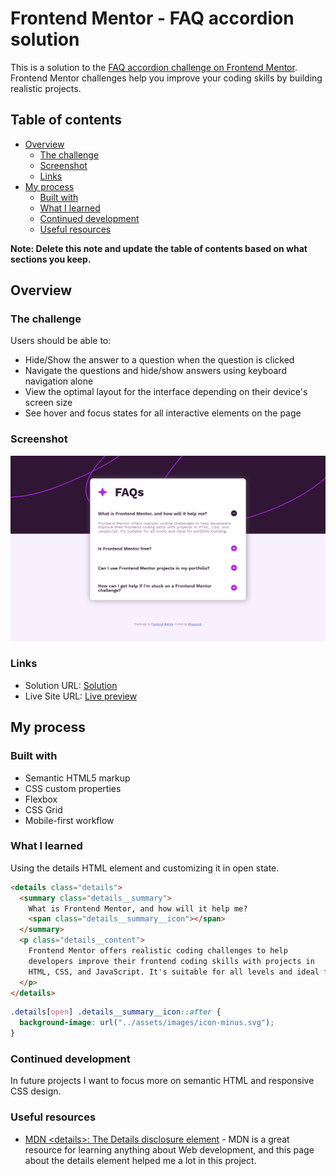 # Frontend Mentor - FAQ accordion solution

This is a solution to the [FAQ accordion challenge on Frontend Mentor](https://www.frontendmentor.io/challenges/faq-accordion-wyfFdeBwBz). Frontend Mentor challenges help you improve your coding skills by building realistic projects. 

## Table of contents

- [Overview](#overview)
  - [The challenge](#the-challenge)
  - [Screenshot](#screenshot)
  - [Links](#links)
- [My process](#my-process)
  - [Built with](#built-with)
  - [What I learned](#what-i-learned)
  - [Continued development](#continued-development)
  - [Useful resources](#useful-resources)

**Note: Delete this note and update the table of contents based on what sections you keep.**

## Overview

### The challenge

Users should be able to:

- Hide/Show the answer to a question when the question is clicked
- Navigate the questions and hide/show answers using keyboard navigation alone
- View the optimal layout for the interface depending on their device's screen size
- See hover and focus states for all interactive elements on the page

### Screenshot

![project screenshot](./screenshot.png)

### Links

- Solution URL: [Solution](https://github.com/cauanoli/challenge-faq-accordion)
- Live Site URL: [Live preview](https://cauanoli.github.io/challenge-faq-accordion/)

## My process

### Built with

- Semantic HTML5 markup
- CSS custom properties
- Flexbox
- CSS Grid
- Mobile-first workflow

### What I learned

Using the details HTML element and customizing it in open state.


```html
<details class="details">
  <summary class="details__summary">
    What is Frontend Mentor, and how will it help me?
    <span class="details__summary__icon"></span>
  </summary>
  <p class="details__content">
    Frontend Mentor offers realistic coding challenges to help
    developers improve their frontend coding skills with projects in
    HTML, CSS, and JavaScript. It's suitable for all levels and ideal for portfolio building.
  </p>
</details>
```
```css
.details[open] .details__summary__icon::after {
  background-image: url("../assets/images/icon-minus.svg");
}
```

### Continued development

In future projects I want to focus more on semantic HTML and responsive CSS design.

### Useful resources

- [MDN \<details\>: The Details disclosure element](https://developer.mozilla.org/en-US/docs/Web/HTML/Element/details) - MDN is a great resource for learning anything about Web development, and this page about the details element helped me a lot in this project.
